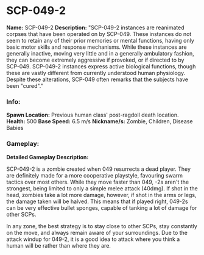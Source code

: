 # SCP-049-2

**Name:** SCP-049-2
**Description:** "SCP-049-2 instances are reanimated corpses that have been operated on by SCP-049. These instances do not seem to retain any of their prior memories or mental functions, having only basic motor skills and response mechanisms. While these instances are generally inactive, moving very little and in a generally ambulatory fashion, they can become extremely aggressive if provoked, or if directed to by SCP-049. SCP-049-2 instances express active biological functions, though these are vastly different from currently understood human physiology. Despite these alterations, SCP-049 often remarks that the subjects have been "cured"."

### Info:

**Spawn Location:** Previous human class' post-ragdoll death location.
**Health:** 500
**Base Speed:** 6.5 m/s
**Nickname/s:** Zombie, Children, Disease Babies

### Gameplay:

**Detailed Gameplay Description:**

SCP-049-2 is a zombie created when 049 resurrects a dead player. They are definitely made for a more cooperative playstyle, favouring swarm tactics over most others. While they move faster than 049, -2s aren't the strongest, being limited to only a simple melee attack (40dmg). If shot in the head, zombies take a lot more damage, however, if shot in the arms or legs, the damage taken will be halved. This means that if played right, 049-2s can be very effective bullet sponges, capable of tanking a lot of damage for other SCPs.

In any zone, the best strategy is to stay close to other SCPs, stay constantly on the move, and always remain aware of your surroundings. Due to the attack windup for 049-2, it is a good idea to attack where you think a human will be rather than where they are.